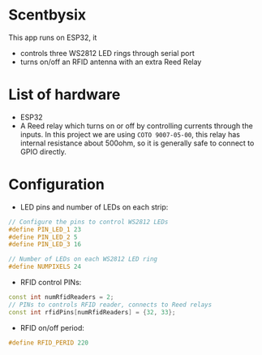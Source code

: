 # Scentbysix

This app runs on ESP32, it 

* controls three WS2812 LED rings through serial port
* turns on/off an RFID antenna with an extra Reed Relay

# List of hardware

* ESP32
* A Reed relay which turns on or off by controlling currents through the inputs. In this project we are using `COTO 9007-05-00`, this relay has internal resistance about 500ohm, so it is generally safe to connect to GPIO directly.


# Configuration

* LED pins and number of LEDs on each strip: 
```cpp
// Configure the pins to control WS2812 LEDs
#define PIN_LED_1 23
#define PIN_LED_2 5
#define PIN_LED_3 16

// Number of LEDs on each WS2812 LED ring
#define NUMPIXELS 24
```

* RFID control PINs:

```cpp
const int numRfidReaders = 2;
// PINs to controls RFID reader, connects to Reed relays
const int rfidPins[numRfidReaders] = {32, 33};
```

* RFID on/off period:
```cpp
#define RFID_PERID 220
```
